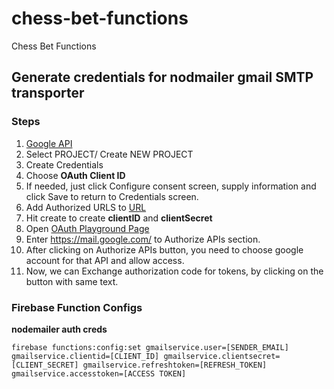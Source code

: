 # chess-bet-functions
Chess Bet Functions

## Generate  credentials for nodmailer gmail SMTP transporter

### Steps
1. [Google API](https://console.developers.google.com/apis/credentials)
2. Select PROJECT/ Create NEW PROJECT
3. Create Credentials
4. Choose **OAuth Client ID**
5. If needed, just click Configure consent screen, supply information and click Save to return to Credentials screen.
6. Add Authorized URLS to [URL](https://developers.google.com/oauthplayground)
7. Hit create to create **clientID** and **clientSecret**
8. Open [OAuth Playground Page](https://developers.google.com/oauthplayground)
9. Enter https://mail.google.com/ to Authorize APIs section.
10. After clicking on Authorize APIs button, you need to choose google account for that API and allow access.
11. Now, we can Exchange authorization code for tokens, by clicking on the button with same text.


### Firebase Function Configs

**nodemailer auth creds**

```
firebase functions:config:set gmailservice.user=[SENDER_EMAIL] gmailservice.clientid=[CLIENT_ID] gmailservice.clientsecret=[CLIENT_SECRET] gmailservice.refreshtoken=[REFRESH_TOKEN] gmailservice.accesstoken=[ACCESS TOKEN]
```
